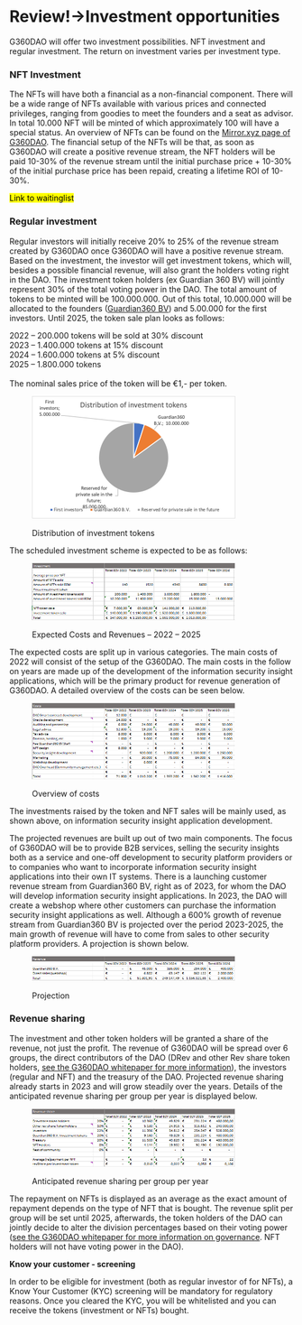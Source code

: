 # Review!->Investment opportunities

G360DAO will offer two investment possibilities. NFT investment and regular investment. The return on investment varies per investment type.

### NFT Investment

The NFTs will have both a financial as a non-financial component. There will be a wide range of NFTs available with various prices and connected privileges, ranging from goodies to meet the founders and a seat as advisor. In total 10.000 NFT will be minted of which approximately 100 will have a special status. An overview of NFTs can be found on the [Mirror.xyz page of G360DAO](https://mirror.xyz/guardian360dao.eth/ANtQJ1DooE1qBeMZ44qZ3WUTw\_bhVPjJ5k9ci52YkM4). The financial setup of the NFTs will be that, as soon as G360DAO will create a positive revenue stream, the NFT holders will be paid 10-30% of the revenue stream until the initial purchase price + 10-30% of the initial purchase price has been repaid, creating a lifetime ROI of 10-30%.

<mark style="background-color:yellow;">Link to waitinglist</mark>

### Regular investment

Regular investors will initially receive 20% to 25% of the revenue stream created by G360DAO once G360DAO will have a positive revenue stream. Based on the investment, the investor will get investment tokens, which will, besides a possible financial revenue, will also grant the holders voting right in the DAO. The investment token holders (ex Guardian 360 BV) will jointly represent 30% of the total voting power in the DAO. The total amount of tokens to be minted will be 100.000.000. Out of this total, 10.000.000 will be allocated to the founders ([Guardian360 BV](https://www.guardian360.net)) and 5.00.000 for the first investors. Until 2025, the token sale plan looks as follows:

2022 – 200.000 tokens will be sold at 30% discount\
2023 – 1.400.000 tokens at 15% discount\
2024 – 1.600.000 tokens at 5% discount\
2025 – 1.800.000 tokens\
&#x20;\
The nominal sales price of the token will be €1,- per token.

<figure><img src=".gitbook/assets/Distribution of investment tokens.png" alt="Distribution of investment tokens"><figcaption><p>Distribution of investment tokens</p></figcaption></figure>

The scheduled investment scheme is expected to be as follows:

<figure><img src=".gitbook/assets/Expected Costs and Revenues – 2022 – 2025.png" alt="Expected Costs and Revenues – 2022 – 2025"><figcaption><p>Expected Costs and Revenues – 2022 – 2025</p></figcaption></figure>

The expected costs are split up in various categories. The main costs of 2022 will consist of the setup of the G360DAO. The main costs in the follow on years are made up of the development of the information security insight applications, which will be the primary product for revenue generation of G360DAO. A detailed overview of the costs can be seen below.

<figure><img src=".gitbook/assets/Overview of costs.png" alt="Overview of costs"><figcaption><p>Overview of costs</p></figcaption></figure>

The investments raised by the token and NFT sales will be mainly used, as shown above, on information security insight application development.

The projected revenues are built up out of two main components. The focus of G360DAO will be to provide B2B services, selling the security insights both as a service and one-off development to security platform providers or to companies who want to incorporate information security insight applications into their own IT systems. There is a launching customer revenue stream from Guardian360 BV, right as of 2023, for whom the DAO will develop information security insight applications. In 2023, the DAO will create a webshop where other customers can purchase the information security insight applications as well. Although a 600% growth of revenue stream from Guardian360 BV is projected over the period 2023-2025, the main growth of revenue will have to come from sales to other security platform providers. A projection is shown below.

<figure><img src=".gitbook/assets/Projection.png" alt="Projection"><figcaption><p>Projection</p></figcaption></figure>

### Revenue sharing

The investment and other token holders will be granted a share of the revenue, not just the profit. The revenue of G360DAO will be spread over 6 groups, the direct contributors of the DAO (DRev and other Rev share token holders, [see the G360DAO whitepaper for more information](https://app.gitbook.com/o/2YkrRUxPFdNDfr8LQAiG/s/hmXrG47OL0trMvj7QZzb/)), the investors (regular and NFT) and the treasury of the DAO. Projected revenue sharing already starts in 2023 and will grow steadily over the years. Details of the anticipated revenue sharing per group per year is displayed below.

<figure><img src=".gitbook/assets/Anticipated revenue sharing per group per year.png" alt="Anticipated revenue sharing per group per year"><figcaption><p>Anticipated revenue sharing per group per year</p></figcaption></figure>

The repayment on NFTs is displayed as an average as the exact amount of repayment depends on the type of NFT that is bought. The revenue split per group will be set until 2025, afterwards, the token holders of the DAO can jointly decide to alter the division percentages based on their voting power ([see the G360DAO whitepaper for more information on governance](https://app.gitbook.com/o/2YkrRUxPFdNDfr8LQAiG/s/hmXrG47OL0trMvj7QZzb/). NFT holders will not have voting power in the DAO).

**Know your customer - screening**

In order to be eligible for investment (both as regular investor of for NFTs), a Know Your Customer (KYC) screening will be mandatory for regulatory reasons. Once you cleared the KYC, you will be whitelisted and you can receive the tokens (investment or NFTs) bought.
